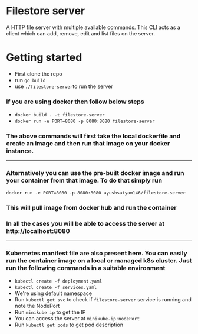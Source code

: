 # Filestore server

A HTTP file server with multiple available commands. This CLI acts as a client which can add, remove, edit and list files on the server.

# Getting started

- First clone the repo
- run `go build`
- use `./filestore-server`to run the server

### If you are using docker then follow below steps

- `docker build . -t filestore-server`
- `docker run -e PORT=8080 -p 8080:8080 filestore-server`

### The above commands will first take the local dockerfile and create an image and then run that image on your docker instance.

---

### Alternatively you can use the pre-built docker image and run your container from that image. To do that simply run

`docker run -e PORT=8080 -p 8080:8080 ayushsatyam146/filestore-server`

### This will pull image from docker hub and run the container

### In all the cases you will be able to access the server at http://localhost:8080

---

### Kubernetes manifest file are also present here. You can easily run the container image on a local or managed k8s cluster. Just run the following commands in a suitable environment

- `kubectl create -f deployment.yaml`
- `kubectl create -f services.yaml`
- We're using default namespace
- Run `kubectl get svc` to check if `filestore-server` service is running and note the NodePort
- Run `minikube ip` to get the IP
- You can access the server at `minikube-ip:nodePort `
- Run `kubectl get pods` to get pod description
